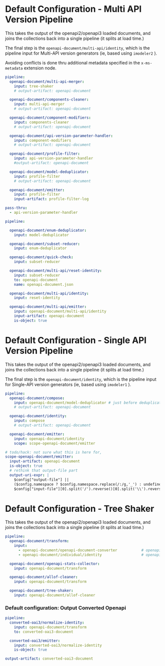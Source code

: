 # Default Configuration - Multi API Version Pipeline

This takes the output of the openapi2/openapi3 loaded documents,
and joins the collections back into a single pipeline (it splits at load time.)

The final step is the `openapi-document/multi-api/identity`, which is the pipeline input
for Multi-API version generators (ie, based using `imodeler2` ).

Avoiding conflicts is done thru additional metadata specified in the
`x-ms-metadata` extension node.

``` yaml
pipeline:
  openapi-document/multi-api-merger:
    input: tree-shaker
    # output-artifact: openapi-document

  openapi-document/components-cleaner:
    input: multi-api-merger
    # output-artifact: openapi-document

  openapi-document/component-modifiers:
    input: components-cleaner
    # output-artifact: openapi-document

  openapi-document/api-version-parameter-handler:
    input: component-modifiers
    # output-artifact: openapi-document

  openapi-document/profile-filter:
    input: api-version-parameter-handler
    #output-artifact: openapi-document

  openapi-document/model-deduplicator:
    input: profile-filter
    # output-artifact: openapi-document

  openapi-document/emitter:
    input: profile-filter
    input-artifact: profile-filter-log
```


``` yaml $(pipeline-model) == 'v3'
pass-thru:
  - api-version-parameter-handler

pipeline:

  openapi-document/enum-deduplicator:
    input: model-deduplicator

  openapi-document/subset-reducer:
    input: enum-deduplicator

  openapi-document/quick-check:
    input: subset-reducer

  openapi-document/multi-api/reset-identity:
    input: subset-reducer
    to: openapi-document
    name: openapi-document.json

  openapi-document/multi-api/identity:
    input: reset-identity

  openapi-document/multi-api/emitter:
    input: openapi-document/multi-api/identity
    input-artifact: openapi-document
    is-object: true

```

# Default Configuration - Single API Version Pipeline

This takes the output of the openapi2/openapi3 loaded documents,
and joins the collections back into a single pipeline (it splits at load time.)

The final step is the `openapi-document/identity`, which is the pipeline input
for Single-API version generators (ie, based using `imodeler1` ).


``` yaml !$(pipeline-model) || $(pipeline-model) == 'v2'
pipeline:
  openapi-document/compose:
    input: openapi-document/model-deduplicator # just before deduplication.
    # output-artifact: openapi-document

  openapi-document/identity:
    input: compose
    # output-artifact: openapi-document

  openapi-document/emitter:
    input: openapi-document/identity
    scope: scope-openapi-document/emitter

# todo/hack: not sure what this is here for,
scope-openapi-document/emitter:
  input-artifact: openapi-document
  is-object: true
  # rethink that output-file part
  output-uri-expr: |
    $config["output-file"] ||
    ($config.namespace ? $config.namespace.replace(/:/g,'_') : undefined) ||
    $config["input-file"][0].split('/').reverse()[0].split('\\').reverse()[0].replace(/\.json$/, "")
```

# Default Configuration - Tree Shaker

This takes the output of the openapi2/openapi3 loaded documents,
and joins the collections back into a single pipeline (it splits at load time.)

``` yaml
pipeline:
  openapi-document/transform:
    input:
      - openapi-document/openapi-document-converter	          # openapi-document/openapi-document-converter comes from the OAI2 loader
      - openapi-document/individual/identity                  # openapi-document/individual/identity comes from the OAI3 loader

  openapi-document/openapi-stats-collector:
    input: openapi-document/transform

  openapi-document/allof-cleaner:
    input: openapi-document/transform

  openapi-document/tree-shaker:
    input: openapi-document/allof-cleaner

```

### Default configuration: Output Converted Openapi

``` yaml $(output-converted-oai3)
pipeline:
  converted-oai3/normalize-identity:
    input: openapi-document/transform
    to: converted-oai3-document

  converted-oai3/emitter:
    input: converted-oai3/normalize-identity
    is-object: true

output-artifact: converted-oai3-document
```
